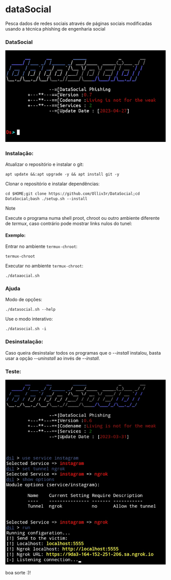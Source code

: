 # dataSocial
Pesca dados de redes sociais através de páginas sociais modificadas usando a técnica phishing de engenharia social

### DataSocial
![main](https://github.com/Olliv3r/DataSocial/blob/main/media/modeInteractive.jpg)

### Instalação:

Atualizar o repositório e instalar o git:
```
apt update &&:apt upgrade -y && apt install git -y
```

Clonar o repositório e instalar dependências:
```
cd $HOME;git clone https://github.com/Olliv3r/DataSocial;cd DataSocial;bash ./setup.sh --install
```

> [!NOTE]
> Execute o programa numa shell proot, chroot ou outro ambiente diferente de *termux*, caso contrário pode mostrar links nulos do tunel:

#### Exemplo:

Entrar no ambiente `termux-chroot`:
```
termux-chroot
```

Executar no ambiente `termux-chroot`:
```
./dataaocial.sh
```

### Ajuda
Modo de opçôes:
```
./datasocial.sh --help
```
Use o modo interativo:
```
./datasocial.sh -i
```

### Desinstalação:
Caso queira desinstalar todos os programas que o *--install* instalou, basta usar a opção *--uninstall* ao invés de *--install*.


### Teste:
![main](https://github.com/Olliv3r/DataSocial/blob/main/media/process.jpg)

boa sorte :)!
